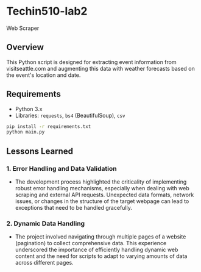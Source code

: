 # Techin510-lab2
Web Scraper

## Overview
This Python script is designed for extracting event information from visitseattle.com and augmenting this data with weather forecasts based on the event's location and date.

## Requirements
- Python 3.x
- Libraries: `requests`, `bs4` (BeautifulSoup), `csv`


```bash
pip install -r requirements.txt
python main.py
```
## Lessons Learned

### 1. Error Handling and Data Validation

- The development process highlighted the criticality of implementing robust error handling mechanisms, especially when dealing with web scraping and external API requests. Unexpected data formats, network issues, or changes in the structure of the target webpage can lead to exceptions that need to be handled gracefully.

### 2. Dynamic Data Handling

- The project involved navigating through multiple pages of a website (pagination) to collect comprehensive data. This experience underscored the importance of efficiently handling dynamic web content and the need for scripts to adapt to varying amounts of data across different pages.

